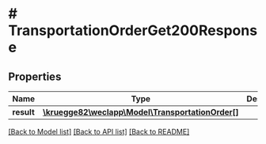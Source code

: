 # # TransportationOrderGet200Response

## Properties

Name | Type | Description | Notes
------------ | ------------- | ------------- | -------------
**result** | [**\kruegge82\weclapp\Model\TransportationOrder[]**](TransportationOrder.md) |  | [optional]

[[Back to Model list]](../../README.md#models) [[Back to API list]](../../README.md#endpoints) [[Back to README]](../../README.md)
